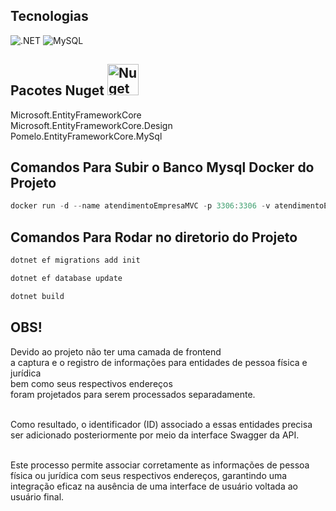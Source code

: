 <div style="display: inline_block">
<h2>Tecnologias </H2>
    <img alt=".NET" src="https://img.shields.io/badge/.NET-5C2D91?style=for-the-badge&logo=.net&logoColor=white" />
    <img alt="MySQL" src="https://img.shields.io/badge/MySQL-00000F?style=for-the-badge&logo=mysql&logoColor=white" />

</div>

<H2>Pacotes Nuget <img alt="Nuget" src="https://img.icons8.com/?size=256&id=CU53cHqG1K0l&format=png" width="50" height="50" /></h2>

Microsoft.EntityFrameworkCore <br>
Microsoft.EntityFrameworkCore.Design <br>
Pomelo.EntityFrameworkCore.MySql <br>

<h2>Comandos Para Subir o Banco Mysql Docker do Projeto</h2>

```powershell
docker run -d --name atendimentoEmpresaMVC -p 3306:3306 -v atendimentoEmpresaMVC :/var/lib/mysql -e MYSQL_ROOT_PASSWORD=1234 -e MYSQL_PASSWORD=1234 -e MYSQL_ROOT_HOST=% mysql:5.7
```

<h2>Comandos Para Rodar no diretorio  do Projeto</h2>

```powershell
dotnet ef migrations add init
```

```powershell
dotnet ef database update
```

```powershell
dotnet build
```

<H2>OBS!</H2>
Devido ao projeto não ter uma camada de frontend <br>
a captura e o registro de informações para entidades de pessoa física e jurídica <br> 
bem como seus respectivos endereços<br>
foram projetados para serem processados separadamente. <br> <br>

Como resultado, o identificador (ID) associado a essas entidades precisa ser adicionado posteriormente por meio da interface Swagger da API. <br><br>

Este processo permite associar corretamente as informações de pessoa física ou jurídica com seus respectivos endereços, garantindo uma integração eficaz na ausência de uma interface de usuário voltada ao usuário final.

